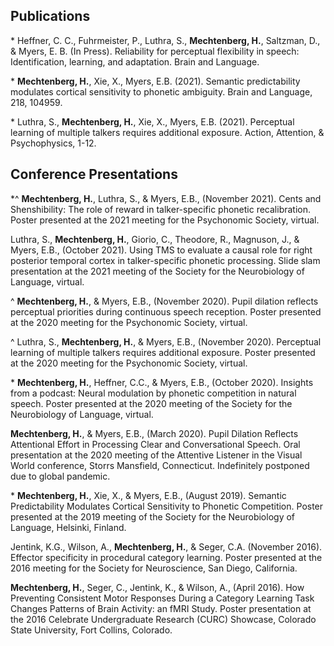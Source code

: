 ## Publications

\* Heffner, C. C., Fuhrmeister, P., Luthra, S., **Mechtenberg, H.**, Saltzman, D., & Myers, E. B. (In Press). Reliability for perceptual flexibility in speech: Identification, learning, and adaptation. Brain and Language.

\* **Mechtenberg, H.**, Xie, X., Myers, E.B. (2021). Semantic predictability modulates cortical sensitivity to phonetic ambiguity. Brain and Language, 218, 104959. 

\* Luthra, S., **Mechtenberg, H.**, Xie, X., Myers, E.B. (2021). Perceptual learning of multiple talkers requires additional exposure. Action, Attention, & Psychophysics, 1-12. 


## Conference Presentations

\*^ **Mechtenberg, H.**, Luthra, S., & Myers, E.B., (November 2021). Cents and Shenshibility: The role of reward in talker-specific phonetic recalibration. Poster presented at the 2021 meeting for the Psychonomic Society, virtual. 

Luthra, S., **Mechtenberg, H.**, Giorio, C., Theodore, R., Magnuson, J., & Myers, E.B., (October 2021). Using TMS to evaluate a causal role for right posterior temporal cortex in talker-specific phonetic processing. Slide slam presentation at the 2021 meeting of the Society for the Neurobiology of Language, virtual.
 
^ **Mechtenberg, H.**, & Myers, E.B., (November 2020). Pupil dilation reflects perceptual priorities during continuous speech reception. Poster presented at the 2020 meeting for the Psychonomic Society, virtual.
 
^ Luthra, S., **Mechtenberg, H.**, & Myers, E.B., (November 2020). Perceptual learning of multiple talkers requires additional exposure. Poster presented at the 2020 meeting for the Psychonomic Society, virtual.
 
\* **Mechtenberg, H.**, Heffner, C.C., & Myers, E.B., (October 2020). Insights from a podcast: Neural modulation by phonetic competition in natural speech. Poster presented at the 2020 meeting of the Society for the Neurobiology of Language, virtual.
 
**Mechtenberg, H.**, & Myers, E.B., (March 2020). Pupil Dilation Reflects Attentional Effort in Processing Clear and Conversational Speech. Oral presentation at the 2020 meeting of the Attentive Listener in the Visual World conference, Storrs Mansfield, Connecticut. Indefinitely postponed due to global pandemic.
 
\* **Mechtenberg, H.**, Xie, X., & Myers, E.B., (August 2019). Semantic Predictability Modulates Cortical Sensitivity to Phonetic Competition. Poster presented at the 2019 meeting of the Society for the Neurobiology of Language, Helsinki, Finland.
 
Jentink, K.G., Wilson, A., **Mechtenberg, H.**, & Seger, C.A. (November 2016). Effector specificity in procedural category learning. Poster presented at the 2016 meeting for the Society for Neuroscience, San Diego, California. 
 
**Mechtenberg, H.**, Seger, C., Jentink, K., & Wilson, A., (April 2016). How Preventing Consistent Motor Responses During a Category Learning Task Changes Patterns of Brain Activity: an fMRI Study. Poster presentation at the 2016 Celebrate Undergraduate Research (CURC) Showcase, Colorado State University, Fort Collins, Colorado.     

